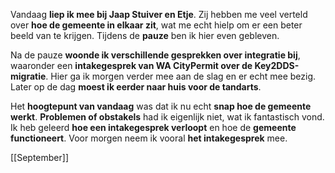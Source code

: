 Vandaag **liep ik mee bij Jaap Stuiver en Etje**. Zij hebben me veel verteld over **hoe de gemeente in elkaar zit**, wat me echt hielp om er een beter beeld van te krijgen. Tijdens de **pauze** ben ik hier even gebleven.

Na de pauze **woonde ik verschillende gesprekken over integratie bij**, waaronder een **intakegesprek van WA CityPermit over de Key2DDS-migratie**. Hier ga ik morgen verder mee aan de slag en er echt mee bezig. Later op de dag **moest ik eerder naar huis voor de tandarts**.

Het **hoogtepunt van vandaag** was dat ik nu echt **snap hoe de gemeente werkt**. **Problemen of obstakels** had ik eigenlijk niet, wat ik fantastisch vond. Ik heb geleerd **hoe een intakegesprek verloopt** en hoe de **gemeente functioneert**. Voor morgen neem ik vooral **het intakegesprek** mee.


[[September]]


